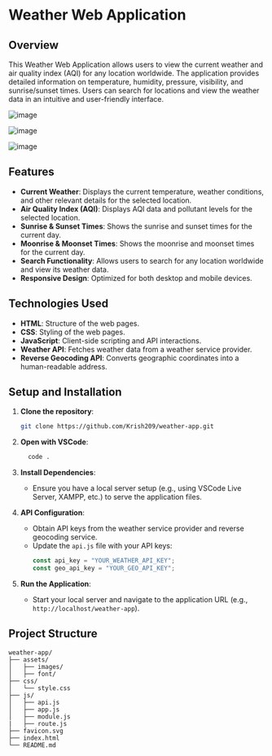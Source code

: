 
# Weather Web Application

## Overview

This Weather Web Application allows users to view the current weather and air quality index (AQI) for any location worldwide. The application provides detailed information on temperature, humidity, pressure, visibility, and sunrise/sunset times. Users can search for locations and view the weather data in an intuitive and user-friendly interface.

![image](https://github.com/Krish209/Weather-APP/assets/76595963/5f208c91-5cfc-4075-a4c6-2c63febf264c)

![image](https://github.com/Krish209/Weather-APP/assets/76595963/3c288fdc-acf1-464e-ba25-762722530c4c)

![image](https://github.com/Krish209/Weather-APP/assets/76595963/576e55d0-9c3d-436f-950e-3e659bde7992)


## Features

- **Current Weather**: Displays the current temperature, weather conditions, and other relevant details for the selected location.
- **Air Quality Index (AQI)**: Displays AQI data and pollutant levels for the selected location.
- **Sunrise & Sunset Times**: Shows the sunrise and sunset times for the current day.
- **Moonrise & Moonset Times**: Shows the moonrise and moonset times for the current day.
- **Search Functionality**: Allows users to search for any location worldwide and view its weather data.
- **Responsive Design**: Optimized for both desktop and mobile devices.

## Technologies Used

- **HTML**: Structure of the web pages.
- **CSS**: Styling of the web pages.
- **JavaScript**: Client-side scripting and API interactions.
- **Weather API**: Fetches weather data from a weather service provider.
- **Reverse Geocoding API**: Converts geographic coordinates into a human-readable address.

## Setup and Installation

1. **Clone the repository**:
    ```bash
    git clone https://github.com/Krish209/weather-app.git
    ```

2.  **Open with VSCode**:

    ```bash
      code .
    ```

3. **Install Dependencies**:
    - Ensure you have a local server setup (e.g., using VSCode Live Server, XAMPP, etc.) to serve the application files.

4. **API Configuration**:
    - Obtain API keys from the weather service provider and reverse geocoding service.
    - Update the `api.js` file with your API keys:
        ```javascript
        const api_key = "YOUR_WEATHER_API_KEY";
        const geo_api_key = "YOUR_GEO_API_KEY";
        ```

5. **Run the Application**:
    - Start your local server and navigate to the application URL (e.g., `http://localhost/weather-app`).

## Project Structure

```plaintext
weather-app/
├── assets/
│   ├── images/
│   ├── font/
├── css/
│   └── style.css
├── js/
│   ├── api.js
│   ├── app.js
│   ├── module.js
|   ├── route.js
├── favicon.svg
├── index.html
└── README.md
